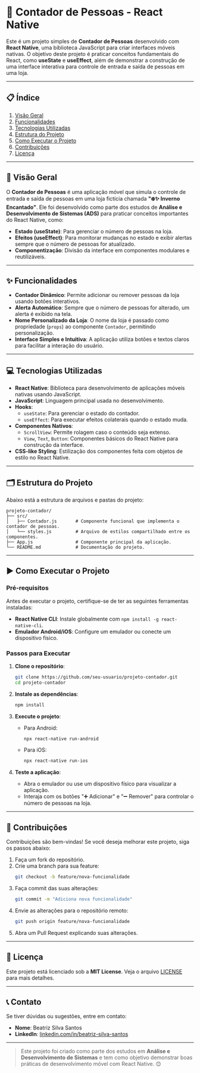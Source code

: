 # 🎉 Contador de Pessoas - React Native

Este é um projeto simples de **Contador de Pessoas** desenvolvido com **React Native**, uma biblioteca JavaScript para criar interfaces móveis nativas. O objetivo deste projeto é praticar conceitos fundamentais do React, como **useState** e **useEffect**, além de demonstrar a construção de uma interface interativa para controle de entrada e saída de pessoas em uma loja.

---

## 📋 Índice

1. [Visão Geral](#visão-geral)
2. [Funcionalidades](#funcionalidades)
3. [Tecnologias Utilizadas](#tecnologias-utilizadas)
4. [Estrutura do Projeto](#estrutura-do-projeto)
5. [Como Executar o Projeto](#como-executar-o-projeto)
6. [Contribuições](#contribuições)
7. [Licença](#licença)

---

## 🌟 Visão Geral

O **Contador de Pessoas** é uma aplicação móvel que simula o controle de entrada e saída de pessoas em uma loja fictícia chamada **"❄️✨ Inverno Encantado"**. Ele foi desenvolvido como parte dos estudos de **Análise e Desenvolvimento de Sistemas (ADS)** para praticar conceitos importantes do React Native, como:

- **Estado (useState)**: Para gerenciar o número de pessoas na loja.
- **Efeitos (useEffect)**: Para monitorar mudanças no estado e exibir alertas sempre que o número de pessoas for atualizado.
- **Componentização**: Divisão da interface em componentes modulares e reutilizáveis.

---

## ✨ Funcionalidades

- **Contador Dinâmico**: Permite adicionar ou remover pessoas da loja usando botões interativos.
- **Alerta Automático**: Sempre que o número de pessoas for alterado, um alerta é exibido na tela.
- **Nome Personalizado da Loja**: O nome da loja é passado como propriedade (`props`) ao componente `Contador`, permitindo personalização.
- **Interface Simples e Intuitiva**: A aplicação utiliza botões e textos claros para facilitar a interação do usuário.

---

## 💻 Tecnologias Utilizadas

- **React Native**: Biblioteca para desenvolvimento de aplicações móveis nativas usando JavaScript.
- **JavaScript**: Linguagem principal usada no desenvolvimento.
- **Hooks**:
  - `useState`: Para gerenciar o estado do contador.
  - `useEffect`: Para executar efeitos colaterais quando o estado muda.
- **Componentes Nativos**:
  - `ScrollView`: Permite rolagem caso o conteúdo seja extenso.
  - `View`, `Text`, `Button`: Componentes básicos do React Native para construção da interface.
- **CSS-like Styling**: Estilização dos componentes feita com objetos de estilo no React Native.

---

## 🗂 Estrutura do Projeto

Abaixo está a estrutura de arquivos e pastas do projeto:

```
projeto-contador/
├── src/
│   ├── Contador.js       # Componente funcional que implementa o contador de pessoas.
│   └── styles.js         # Arquivo de estilos compartilhado entre os componentes.
├── App.js                # Componente principal da aplicação.
└── README.md             # Documentação do projeto.
```

---

## ▶️ Como Executar o Projeto

### Pré-requisitos

Antes de executar o projeto, certifique-se de ter as seguintes ferramentas instaladas:

- **React Native CLI**: Instale globalmente com `npm install -g react-native-cli`.
- **Emulador Android/iOS**: Configure um emulador ou conecte um dispositivo físico.

### Passos para Executar

1. **Clone o repositório**:
   ```bash
   git clone https://github.com/seu-usuario/projeto-contador.git
   cd projeto-contador
   ```

2. **Instale as dependências**:
   ```bash
   npm install
   ```

3. **Execute o projeto**:
   - Para Android:
     ```bash
     npx react-native run-android
     ```
   - Para iOS:
     ```bash
     npx react-native run-ios
     ```

4. **Teste a aplicação**:
   - Abra o emulador ou use um dispositivo físico para visualizar a aplicação.
   - Interaja com os botões "➕ Adicionar" e "➖ Remover" para controlar o número de pessoas na loja.

---

## 🤝 Contribuições

Contribuições são bem-vindas! Se você deseja melhorar este projeto, siga os passos abaixo:

1. Faça um fork do repositório.
2. Crie uma branch para sua feature:
   ```bash
   git checkout -b feature/nova-funcionalidade
   ```
3. Faça commit das suas alterações:
   ```bash
   git commit -m "Adiciona nova funcionalidade"
   ```
4. Envie as alterações para o repositório remoto:
   ```bash
   git push origin feature/nova-funcionalidade
   ```
5. Abra um Pull Request explicando suas alterações.

---

## 📜 Licença

Este projeto está licenciado sob a **MIT License**. Veja o arquivo [LICENSE](LICENSE) para mais detalhes.

---

## 📞 Contato

Se tiver dúvidas ou sugestões, entre em contato:

- **Nome**: Beatriz Silva Santos
- **LinkedIn**: [linkedin.com/in/beatriz-silva-santos](https://www.linkedin.com/in/beatriz-silva-santos-419339235/)

---

> Este projeto foi criado como parte dos estudos em **Análise e Desenvolvimento de Sistemas** e tem como objetivo demonstrar boas práticas de desenvolvimento móvel com React Native. 😊
